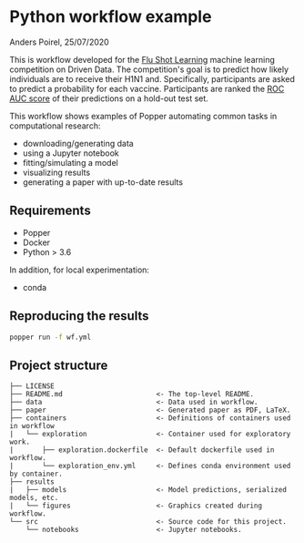 # Python workflow example

Anders Poirel,  25/07/2020

This is workflow developed for the [Flu Shot Learning](https://www.drivendata.org/competitions/66/flu-shot-learning/) 
machine learning competition on Driven Data. The competition's goal is to predict how
 likely individuals are to receive their H1N1 and. Specifically, participants are asked 
 to predict a probability for each vaccine. Participants are ranked the 
 [ROC AUC score](https://en.wikipedia.org/wiki/Receiver_operating_characteristic) of their
  predictions on a hold-out test set.

This workflow shows examples of Popper automating common tasks in computational research:
- downloading/generating data
- using a Jupyter notebook
- fitting/simulating a model
- visualizing results
- generating a paper with up-to-date results

## Requirements

- Popper
- Docker
- Python > 3.6

In addition, for local experimentation:
- conda

## Reproducing the results

```sh
popper run -f wf.yml
```

## Project structure

```
├── LICENSE
├── README.md                       <- The top-level README.
├── data                            <- Data used in workflow.
├── paper                           <- Generated paper as PDF, LaTeX.
├── containers                      <- Definitions of containers used in workflow
|   └── exploration                 <- Container used for exploratory work. 
|       ├── exploration.dockerfile  <- Default dockerfile used in workflow.
|       └── exploration_env.yml     <- Defines conda environment used by container.
├── results
|   ├── models                      <- Model predictions, serialized models, etc.        
|   └── figures                     <- Graphics created during workflow.
└── src                             <- Source code for this project.
    └── notebooks                   <- Jupyter notebooks.
```
